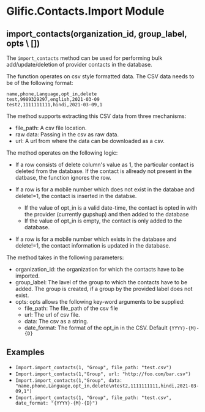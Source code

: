 # Glific.Contacts.Import Module

## import_contacts(organization_id, group_label, opts \\ [])

The `import_contacts` method can be used for performing bulk add/update/deletion of provider contacts in the database.

The function operates on csv style formatted data. The CSV data needs to be of the following format:
```
name,phone,Language,opt_in,delete
test,9989329297,english,2021-03-09
test2,1111111111,hindi,2021-03-09,1
```
The method supports extracting this CSV data from three mechanisms: 
- file_path: A csv file location.
- raw data: Passing in the csv as raw data.
- url: A url from where the data can be downloaded as a csv.

The method operates on the following logic:
- If a row consists of delete column's value as 1, the particular contact is deleted from the database. If the contact is allready not present in the datbase, the function ignores the row.

- If a row is for a mobile number which does not exist in the databae and delete!=1, the contact is inserted in the databse.
  - If the value of opt_in is a valid date-time, the contact is opted in with the provider (currently gupshup) and then added to the database
  - If the value of opt_in is empty, the contact is only added to the database.

- If a row is for a mobile number which exists in the database and delete!=1, the contact information is updated in the database.


The method takes in the following parameters:
- organization_id: the organization for which the contacts have to be imported.
- group_label: The lavel of the group to which the contacts have to be added. The group is created, if a group by the provided label does not exist.
- opts: opts allows the following key-word arguments to be supplied:
    - file_path: The file_path of the csv file
    - url: The url of csv file.
    - data: The csv as a string.
    - date_format: The format of the opt_in in the CSV. Default `{YYYY}-{M}-{D}`

## Examples
* `Import.import_contacts(1, "Group", file_path: "test.csv")`
* `Import.import_contacts(1,"Group", url: "http://foo.com/bar.csv")`
* `Import.import_contacts(1,"Group", data: "name,phone,Language,opt_in,delete\ntest2,1111111111,hindi,2021-03-09,1")`
* `Import.import_contacts(1, "Group", file_path: "test.csv", date_format: "{YYYY}-{M}-{D}")`

